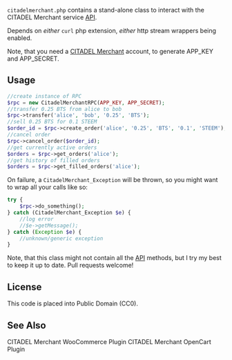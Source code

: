 `citadelmerchant.php` contains a stand-alone class to interact with the
CITADEL Merchant service [API][api].

Depends on *either* `curl` php extension, *either* http stream wrappers being enabled.

Note, that you need a [CITADEL Merchant][cm] account, to generate APP_KEY
and APP_SECRET.

[cm]: https://citadel.li/merchant
[api]: https://citadel.li/apidocs#merchant

## Usage

```php
//create instance of RPC
$rpc = new CitadelMerchantRPC(APP_KEY, APP_SECRET);
//transfer 0.25 BTS from alice to bob
$rpc->transfer('alice', 'bob', '0.25', 'BTS');
//sell 0.25 BTS for 0.1 STEEM
$order_id = $rpc->create_order('alice', '0.25', 'BTS', '0.1', 'STEEM');
//cancel order
$rpc->cancel_order($order_id);
//get currently active orders
$orders = $rpc->get_orders('alice');
//get history of filled orders
$orders = $rpc->get_filled_orders('alice');
```

On failure, a `CitadelMerchant_Exception` will be thrown, so you might
want to wrap all your calls like so:

```php
try {
	$rpc->do_something();
} catch (CitadelMerchant_Exception $e) {
	//log error
	//$e->getMessage();
} catch (Exception $e) {
	//unknown/generic exception
}
```

Note, that this class might not contain all the [API](api) methods, but I try
my best to keep it up to date. Pull requests welcome!

## License

This code is placed into Public Domain (CC0).

## See Also

CITADEL Merchant WooCommerce Plugin
CITADEL Merchant OpenCart Plugin
